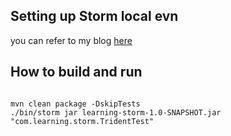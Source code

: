 ## Setting up Storm local evn

you can refer to my blog [here](http://www.cyanny.com/2017/04/10/set-up-storm-on-mac-in-10min/)

## How to build and run

```shell

mvn clean package -DskipTests
./bin/storm jar learning-storm-1.0-SNAPSHOT.jar "com.learning.storm.TridentTest" 

```